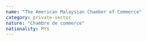 ```yaml
---
name: "The American Malaysian Chamber of Commerce"
category: private-sector
nature: "Chambre de commerce"
nationality: MYS
---
```

